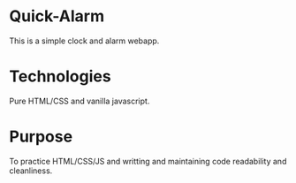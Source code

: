# Quick-Alarm
This is a simple clock and alarm webapp.
# Technologies
Pure HTML/CSS and vanilla javascript.
# Purpose
To practice HTML/CSS/JS and writting and maintaining code readability and cleanliness.
